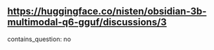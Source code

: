 ## https://huggingface.co/nisten/obsidian-3b-multimodal-q6-gguf/discussions/3

contains_question: no